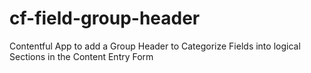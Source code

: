 # cf-field-group-header
Contentful App to add a Group Header to Categorize Fields into logical Sections in the Content Entry Form
